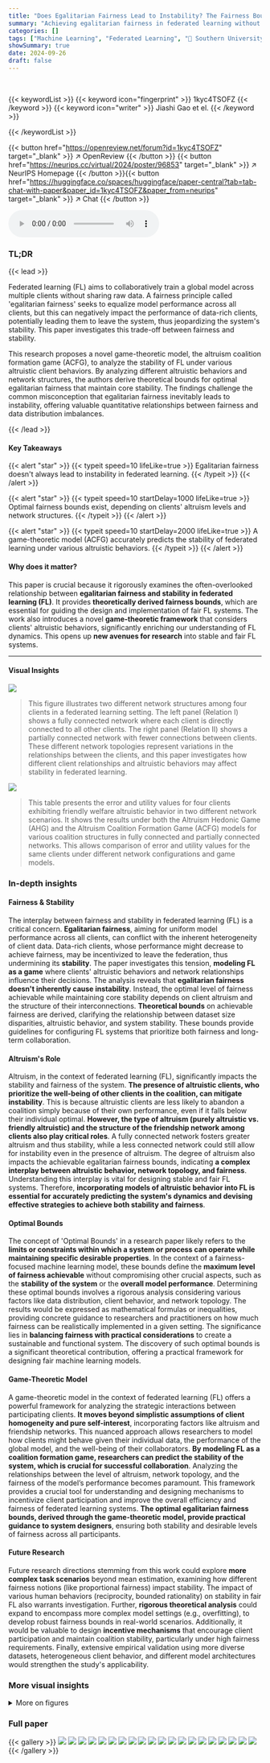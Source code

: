 ```yaml
---
title: "Does Egalitarian Fairness Lead to Instability? The Fairness Bounds in Stable Federated Learning Under Altruistic Behaviors"
summary: "Achieving egalitarian fairness in federated learning without sacrificing stability is possible; this paper derives optimal fairness bounds considering clients' altruism and network topology."
categories: []
tags: ["Machine Learning", "Federated Learning", "🏢 Southern University of Science and Technology",]
showSummary: true
date: 2024-09-26
draft: false
---
```


<br>

{{< keywordList >}}
{{< keyword icon="fingerprint" >}} 1kyc4TSOFZ {{< /keyword >}}
{{< keyword icon="writer" >}} Jiashi Gao et el. {{< /keyword >}}
 
{{< /keywordList >}}

{{< button href="https://openreview.net/forum?id=1kyc4TSOFZ" target="_blank" >}}
↗ OpenReview
{{< /button >}}
{{< button href="https://neurips.cc/virtual/2024/poster/96853" target="_blank" >}}
↗ NeurIPS Homepage
{{< /button >}}{{< button href="https://huggingface.co/spaces/huggingface/paper-central?tab=tab-chat-with-paper&paper_id=1kyc4TSOFZ&paper_from=neurips" target="_blank" >}}
↗ Chat
{{< /button >}}



<audio controls>
    <source src="https://ai-paper-reviewer.com/1kyc4TSOFZ/podcast.wav" type="audio/wav">
    Your browser does not support the audio element.
</audio>


### TL;DR


{{< lead >}}

Federated learning (FL) aims to collaboratively train a global model across multiple clients without sharing raw data.  A fairness principle called 'egalitarian fairness' seeks to equalize model performance across all clients, but this can negatively impact the performance of data-rich clients, potentially leading them to leave the system, thus jeopardizing the system's stability. This paper investigates this trade-off between fairness and stability. 

This research proposes a novel game-theoretic model, the altruism coalition formation game (ACFG), to analyze the stability of FL under various altruistic client behaviors. By analyzing different altruistic behaviors and network structures, the authors derive theoretical bounds for optimal egalitarian fairness that maintain core stability.  The findings challenge the common misconception that egalitarian fairness inevitably leads to instability, offering valuable quantitative relationships between fairness and data distribution imbalances.

{{< /lead >}}


#### Key Takeaways

{{< alert "star" >}}
{{< typeit speed=10 lifeLike=true >}} Egalitarian fairness doesn't always lead to instability in federated learning. {{< /typeit >}}
{{< /alert >}}

{{< alert "star" >}}
{{< typeit speed=10 startDelay=1000 lifeLike=true >}} Optimal fairness bounds exist, depending on clients' altruism levels and network structures. {{< /typeit >}}
{{< /alert >}}

{{< alert "star" >}}
{{< typeit speed=10 startDelay=2000 lifeLike=true >}} A game-theoretic model (ACFG) accurately predicts the stability of federated learning under various altruistic behaviors. {{< /typeit >}}
{{< /alert >}}

#### Why does it matter?
This paper is crucial because it rigorously examines the often-overlooked relationship between **egalitarian fairness and stability in federated learning (FL)**.  It provides **theoretically derived fairness bounds**, which are essential for guiding the design and implementation of fair FL systems. The work also introduces a novel **game-theoretic framework** that considers clients' altruistic behaviors, significantly enriching our understanding of FL dynamics.  This opens up **new avenues for research** into stable and fair FL systems. 

------
#### Visual Insights



![](https://ai-paper-reviewer.com/1kyc4TSOFZ/figures_4_1.jpg)

> This figure illustrates two different network structures among four clients in a federated learning setting. The left panel (Relation I) shows a fully connected network where each client is directly connected to all other clients.  The right panel (Relation II) shows a partially connected network with fewer connections between clients.  These different network topologies represent variations in the relationships between the clients, and this paper investigates how different client relationships and altruistic behaviors may affect stability in federated learning.





![](https://ai-paper-reviewer.com/1kyc4TSOFZ/tables_5_1.jpg)

> This table presents the error and utility values for four clients exhibiting friendly welfare altruistic behavior in two different network scenarios. It shows the results under both the Altruism Hedonic Game (AHG) and the Altruism Coalition Formation Game (ACFG) models for various coalition structures in fully connected and partially connected networks. This allows comparison of error and utility values for the same clients under different network configurations and game models.





### In-depth insights


#### Fairness & Stability
The interplay between fairness and stability in federated learning (FL) is a critical concern.  **Egalitarian fairness**, aiming for uniform model performance across all clients, can conflict with the inherent heterogeneity of client data. Data-rich clients, whose performance might decrease to achieve fairness, may be incentivized to leave the federation, thus undermining its **stability**. The paper investigates this tension, **modeling FL as a game** where clients' altruistic behaviors and network relationships influence their decisions. The analysis reveals that **egalitarian fairness doesn't inherently cause instability**. Instead, the optimal level of fairness achievable while maintaining core stability depends on client altruism and the structure of their interconnections.  **Theoretical bounds** on achievable fairness are derived, clarifying the relationship between dataset size disparities, altruistic behavior, and system stability.  These bounds provide guidelines for configuring FL systems that prioritize both fairness and long-term collaboration.

#### Altruism's Role
Altruism, in the context of federated learning (FL), significantly impacts the stability and fairness of the system.  **The presence of altruistic clients, who prioritize the well-being of other clients in the coalition, can mitigate instability**.  This is because altruistic clients are less likely to abandon a coalition simply because of their own performance, even if it falls below their individual optimal.  **However, the type of altruism (purely altruistic vs. friendly altruistic) and the structure of the friendship network among clients also play critical roles**. A fully connected network fosters greater altruism and thus stability, while a less connected network could still allow for instability even in the presence of altruism. The degree of altruism also impacts the achievable egalitarian fairness bounds, indicating **a complex interplay between altruistic behavior, network topology, and fairness**.  Understanding this interplay is vital for designing stable and fair FL systems.  Therefore, **incorporating models of altruistic behavior into FL is essential for accurately predicting the system's dynamics and devising effective strategies to achieve both stability and fairness**.

#### Optimal Bounds
The concept of 'Optimal Bounds' in a research paper likely refers to the **limits or constraints within which a system or process can operate while maintaining specific desirable properties**.  In the context of a fairness-focused machine learning model, these bounds define the **maximum level of fairness achievable** without compromising other crucial aspects, such as the **stability of the system** or the **overall model performance**. Determining these optimal bounds involves a rigorous analysis considering various factors like data distribution, client behavior, and network topology.  The results would be expressed as mathematical formulas or inequalities, providing concrete guidance to researchers and practitioners on how much fairness can be realistically implemented in a given setting.  The significance lies in **balancing fairness with practical considerations** to create a sustainable and functional system.  The discovery of such optimal bounds is a significant theoretical contribution, offering a practical framework for designing fair machine learning models.

#### Game-Theoretic Model
A game-theoretic model in the context of federated learning (FL) offers a powerful framework for analyzing the strategic interactions between participating clients.  **It moves beyond simplistic assumptions of client homogeneity and pure self-interest**, incorporating factors like altruism and friendship networks. This nuanced approach allows researchers to model how clients might behave given their individual data, the performance of the global model, and the well-being of their collaborators.  **By modeling FL as a coalition formation game, researchers can predict the stability of the system, which is crucial for successful collaboration**.  Analyzing the relationships between the level of altruism, network topology, and the fairness of the model’s performance becomes paramount. This framework provides a crucial tool for understanding and designing mechanisms to incentivize client participation and improve the overall efficiency and fairness of federated learning systems.  **The optimal egalitarian fairness bounds, derived through the game-theoretic model, provide practical guidance to system designers**, ensuring both stability and desirable levels of fairness across all participants.

#### Future Research
Future research directions stemming from this work could explore **more complex task scenarios** beyond mean estimation, examining how different fairness notions (like proportional fairness) impact stability.  The impact of various human behaviors (reciprocity, bounded rationality) on stability in fair FL also warrants investigation.  Further, **rigorous theoretical analysis** could expand to encompass more complex model settings (e.g., overfitting), to develop robust fairness bounds in real-world scenarios.  Additionally, it would be valuable to design **incentive mechanisms** that encourage client participation and maintain coalition stability, particularly under high fairness requirements. Finally, extensive empirical validation using more diverse datasets, heterogeneous client behavior, and different model architectures would strengthen the study's applicability.


### More visual insights

<details>
<summary>More on figures
</summary>


![](https://ai-paper-reviewer.com/1kyc4TSOFZ/figures_8_1.jpg)

> This figure displays the results of experiments conducted on a fully connected friend-relationship network, comparing theoretically derived fairness bounds with the empirically observed fairness in the core-stable grand coalition. It shows how these bounds align with the empirically achieved fairness under different client behaviors: purely selfish, purely welfare altruistic, purely equal altruistic, friendly welfare altruistic, and friendly equal altruistic.  The x-axis represents the coefficient p (introduced to increase the aggregation weight of clients with higher local errors), and the y-axis represents the fairness bound (λ). The green dashed line represents the theoretical bound, and the red solid line represents the empirically achieved fairness within the core-stable grand coalition.


![](https://ai-paper-reviewer.com/1kyc4TSOFZ/figures_9_1.jpg)

> This figure displays the results of experiments conducted on partially connected friend-relationship networks. It shows the alignment between theoretically derived egalitarian fairness bounds (green dashed lines) and empirically observed fairness within core-stable grand coalitions (red solid lines). This alignment is demonstrated across various client behaviors: purely welfare altruistic, friendly welfare altruistic, and friendly equal altruistic. The x-axis represents the selfishness degree parameter (p), and the y-axis represents the fairness (λ).


![](https://ai-paper-reviewer.com/1kyc4TSOFZ/figures_20_1.jpg)

> This figure displays the results of experiments conducted using a fully connected friends-relationship network.  It shows the relationship between the theoretically derived egalitarian fairness bounds and the empirically achieved egalitarian fairness within a core-stable grand coalition, across various client behaviors (purely selfish, purely welfare altruistic, purely equal altruistic, friendly welfare altruistic, and friendly equal altruistic). The x-axis represents the fairness coefficient (p), and the y-axis represents the egalitarian fairness (λ).  The green dashed line represents the theoretical bound, and the red solid line represents the empirically observed fairness in the core-stable grand coalition.  The figure demonstrates the strong alignment between theoretical predictions and experimental results, validating the theoretical fairness bounds.


![](https://ai-paper-reviewer.com/1kyc4TSOFZ/figures_20_2.jpg)

> This figure shows the comparison between theoretical and empirical results of egalitarian fairness bounds in a fully connected friend-relationship network under different client behaviors (purely selfish, purely welfare altruistic, purely equal altruistic, friendly welfare altruistic, friendly equal altruistic). The green dashed line represents the theoretical bound, and the red solid line represents the empirically achieved egalitarian fairness within the core-stable grand coalition. The x-axis represents the parameter p, which controls the aggregation weight of clients with higher local errors, and the y-axis represents the fairness bound (λ).


</details>






### Full paper

{{< gallery >}}
<img src="https://ai-paper-reviewer.com/1kyc4TSOFZ/1.png" class="grid-w50 md:grid-w33 xl:grid-w25" />
<img src="https://ai-paper-reviewer.com/1kyc4TSOFZ/2.png" class="grid-w50 md:grid-w33 xl:grid-w25" />
<img src="https://ai-paper-reviewer.com/1kyc4TSOFZ/3.png" class="grid-w50 md:grid-w33 xl:grid-w25" />
<img src="https://ai-paper-reviewer.com/1kyc4TSOFZ/4.png" class="grid-w50 md:grid-w33 xl:grid-w25" />
<img src="https://ai-paper-reviewer.com/1kyc4TSOFZ/5.png" class="grid-w50 md:grid-w33 xl:grid-w25" />
<img src="https://ai-paper-reviewer.com/1kyc4TSOFZ/6.png" class="grid-w50 md:grid-w33 xl:grid-w25" />
<img src="https://ai-paper-reviewer.com/1kyc4TSOFZ/7.png" class="grid-w50 md:grid-w33 xl:grid-w25" />
<img src="https://ai-paper-reviewer.com/1kyc4TSOFZ/8.png" class="grid-w50 md:grid-w33 xl:grid-w25" />
<img src="https://ai-paper-reviewer.com/1kyc4TSOFZ/9.png" class="grid-w50 md:grid-w33 xl:grid-w25" />
<img src="https://ai-paper-reviewer.com/1kyc4TSOFZ/10.png" class="grid-w50 md:grid-w33 xl:grid-w25" />
<img src="https://ai-paper-reviewer.com/1kyc4TSOFZ/11.png" class="grid-w50 md:grid-w33 xl:grid-w25" />
<img src="https://ai-paper-reviewer.com/1kyc4TSOFZ/12.png" class="grid-w50 md:grid-w33 xl:grid-w25" />
<img src="https://ai-paper-reviewer.com/1kyc4TSOFZ/13.png" class="grid-w50 md:grid-w33 xl:grid-w25" />
<img src="https://ai-paper-reviewer.com/1kyc4TSOFZ/14.png" class="grid-w50 md:grid-w33 xl:grid-w25" />
<img src="https://ai-paper-reviewer.com/1kyc4TSOFZ/15.png" class="grid-w50 md:grid-w33 xl:grid-w25" />
<img src="https://ai-paper-reviewer.com/1kyc4TSOFZ/16.png" class="grid-w50 md:grid-w33 xl:grid-w25" />
<img src="https://ai-paper-reviewer.com/1kyc4TSOFZ/17.png" class="grid-w50 md:grid-w33 xl:grid-w25" />
<img src="https://ai-paper-reviewer.com/1kyc4TSOFZ/18.png" class="grid-w50 md:grid-w33 xl:grid-w25" />
<img src="https://ai-paper-reviewer.com/1kyc4TSOFZ/19.png" class="grid-w50 md:grid-w33 xl:grid-w25" />
<img src="https://ai-paper-reviewer.com/1kyc4TSOFZ/20.png" class="grid-w50 md:grid-w33 xl:grid-w25" />
{{< /gallery >}}